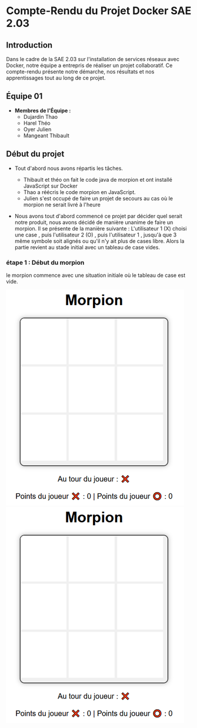 # Compte-Rendu du Projet Docker SAE 2.03

## Introduction

Dans le cadre de la SAE 2.03 sur l'installation de services réseaux avec Docker, notre équipe a entrepris de réaliser un projet collaboratif. Ce compte-rendu présente notre démarche, nos résultats et nos apprentissages tout au long de ce projet.

## Équipe 01

- **Membres de l'Équipe :**
  - Dujardin Thao
  - Harel Théo
  - Oyer Julien
  - Mangeant Thibault

## Début du projet 

- Tout d'abord nous avons répartis les tâches.
  - Thibault et théo on fait le code java de morpion et ont installé JavaScript sur Docker
  - Thao a réécris le code morpion en JavaScript.
  - Julien s'est occupé de faire un projet de secours au cas où le morpion ne serait livré à l'heure

- Nous avons tout d'abord commencé ce projet par décider quel serait notre produit, nous avons décidé de manière unanime de faire un morpion.
Il se présente de la manière suivante :
  L'utilisateur 1 (X) choisi une case , puis l'utilisateur 2 (O) , puis l'utilisateur 1 ,  jusqu'à que 3 même symbole soit alignés ou qu'il n'y ait plus de cases libre.
  Alors la partie revient au stade initial avec un tableau de case vides.


### étape 1 : Début du morpion 

le morpion commence avec une situation initiale où le tableau de case est vide. 

![début](Deb.png) ![début](Deb.png)

